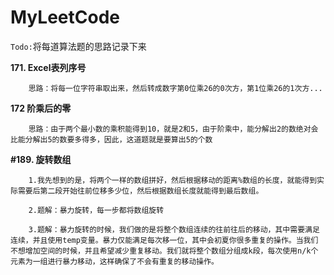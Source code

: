 # MyLeetCode

`Todo:`将每道算法题的思路记录下来 


**171. Excel表列序号**
```
    思路：将每一位字符串取出来，然后转成数字第0位乘26的0次方，第1位乘26的1次方...
```

**172 阶乘后的零**
```
    思路：由于两个最小数的乘积能得到10，就是2和5，由于阶乘中，能分解出2的数绝对会比能分解出5的数要多得多，因此，这道题就是要算出5的个数
```

**#189. 旋转数组**
```
    1.我先想到的是，将两个一样的数组拼好，然后根据移动的距离%数组的长度，就能得到实际需要后第二段开始往前位移多少位，然后根据数组长度就能得到最后数组。
    
    2.题解：暴力旋转，每一步都将数组旋转
    
    3.题解：暴力旋转的时候，我们做的是将整个数组连续的往前往后的移动，其中需要满足连续，并且使用temp变量。暴力仅能满足每次移一位，其中会初夏你很多重复的操作。当我们不想增加空间的时候，并且希望减少重复移动。我们就将整个数组分组成k段，每次使用n/k个元素为一组进行暴力移动，这样确保了不会有重复的移动操作。
```

